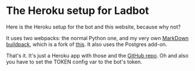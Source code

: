 # The Heroku setup for Ladbot

Here is the Heroku setup for the bot and this website, because why not?

It uses two webpacks: the normal Python one, and my very own [MarkDown buildpack](https://github.com/Camto/heroku-buildpack-markdown), which is a fork of [this](https://github.com/jamesward/heroku-buildpack-markdown). It also uses the Postgres add-on.

That's it. It's just a Heroku app with those and the [GitHub repo](https://github.com/Camto/Lad). Oh and also you have to set the TOKEN config var to the bot's token.